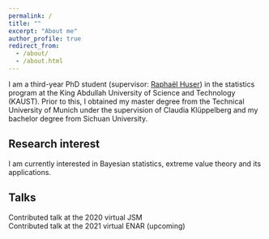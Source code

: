 ```yaml
---
permalink: /
title: ""
excerpt: "About me"
author_profile: true
redirect_from: 
  - /about/
  - /about.html
---
```


I am a third-year PhD student (supervisor: [Raphaël Huser](https://cemse.kaust.edu.sa/extstat/people/person/raphael-huser)) in the statistics program at the King Abdullah University of Science and Technology (KAUST). Prior to this, I obtained my master degree from the Technical University of Munich under the supervision of Claudia Klüppelberg and my bachelor degree from Sichuan University.

Research interest
------
I am currently interested in Bayesian statistics, extreme value theory and its applications.

Talks
------
Contributed talk at the 2020 virtual JSM<br>
Contributed talk at the 2021 virtual ENAR (upcoming)<br>



